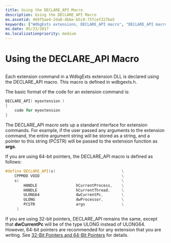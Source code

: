 ```yaml
---
title: Using the DECLARE_API Macro
description: Using the DECLARE_API Macro
ms.assetid: 469f5ae4-2da8-4bbe-b5c0-75fcef227ba5
keywords: ["WdbgExts extensions, DECLARE_API macro", "DECLARE_API macro (WdbgExts)"]
ms.date: 05/23/2017
ms.localizationpriority: medium
---
```


# Using the DECLARE\_API Macro


## <span id="ddk_using_the_declare_api_macro_dbwx"></span><span id="DDK_USING_THE_DECLARE_API_MACRO_DBWX"></span>


Each extension command in a WdbgExts extension DLL is declared using the DECLARE\_API macro. This macro is defined in wdbgexts.h.

The basic format of the code for an extension command is:

```cpp
DECLARE_API( myextension )
{
    code for myextension
}
```

The DECLARE\_API macro sets up a standard interface for extension commands. For example, if the user passed any arguments to the extension command, the entire argument string will be stored as a string, and a pointer to this string (PCSTR) will be passed to the extension function as **args**.

If you are using 64-bit pointers, the DECLARE\_API macro is defined as follows:

```cpp
#define DECLARE_API(s)                             \
    CPPMOD VOID                                    \
    s(                                             \
        HANDLE                 hCurrentProcess,    \
        HANDLE                 hCurrentThread,     \
        ULONG64                dwCurrentPc,        \
        ULONG                  dwProcessor,        \
        PCSTR                  args                \
     )
```

If you are using 32-bit pointers, DECLARE\_API remains the same, except that **dwCurrentPc** will be of the type ULONG instead of ULONG64. However, 64-bit pointers are recommended for any extension that you are writing. See [32-Bit Pointers and 64-Bit Pointers](32-bit-pointers-and-64-bit-pointers.md) for details.

 

 





